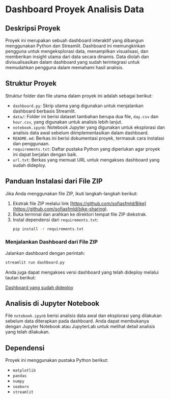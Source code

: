 # Dashboard Proyek Analisis Data

## Deskripsi Proyek

Proyek ini merupakan sebuah dashboard interaktif yang dibangun menggunakan Python dan Streamlit. Dashboard ini memungkinkan pengguna untuk mengeksplorasi data, menampilkan visualisasi, dan memberikan insight utama dari data secara dinamis. Data diolah dan divisualisasikan dalam dashboard yang sudah terintegrasi untuk memudahkan pengguna dalam memahami hasil analisis.

## Struktur Proyek

Struktur folder dan file utama dalam proyek ini adalah sebagai berikut:

- `dashboard.py`: Skrip utama yang digunakan untuk menjalankan dashboard berbasis Streamlit.
- `data/`: Folder ini berisi dataset tambahan berupa dua file, `day.csv` dan `hour.csv`, yang digunakan untuk analisis lebih lanjut.
- `notebook.ipynb`: Notebook Jupyter yang digunakan untuk eksplorasi dan analisis data awal sebelum diimplementasikan dalam dashboard.
- `README.md`: Berkas ini berisi dokumentasi proyek, termasuk cara instalasi dan penggunaan.
- `requirements.txt`: Daftar pustaka Python yang diperlukan agar proyek ini dapat berjalan dengan baik.
- `url.txt`: Berkas yang memuat URL untuk mengakses dashboard yang sudah dideploy.

## Panduan Instalasi dari File ZIP

Jika Anda menggunakan file ZIP, ikuti langkah-langkah berikut:

1. Ekstrak file ZIP melalui link [https://github.com/sofiasfmld/Bike](https://github.com/sofiasfmld/bike-sharing).
2. Buka terminal dan arahkan ke direktori tempat file ZIP diekstrak.
3. Instal dependensi dari `requirements.txt`:
   ```bash
   pip install -r requirements.txt
   ```

### Menjalankan Dashboard dari File ZIP

   Jalankan dashboard dengan perintah:

   ```bash
   streamlit run dashboard.py
   ```

Anda juga dapat mengakses versi dashboard yang telah dideploy melalui tautan berikut:

[Dashboard yang sudah dideploy](https://bike-sharing-xvu8omrqtbkzvu5mcz2qtc.streamlit.app/)


## Analisis di Jupyter Notebook

File `notebook.ipynb` berisi analisis data awal dan eksplorasi yang dilakukan sebelum data diterapkan pada dashboard. Anda dapat membukanya dengan Jupyter Notebook atau JupyterLab untuk melihat detail analisis yang telah dilakukan.

## Dependensi

Proyek ini menggunakan pustaka Python berikut:

- `matplotlib`
- `pandas`
- `numpy`
- `seaborn`
- `streamlit`
